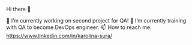 Hi there 👋



🔭 I’m currently working on second project for QA!
🌱 I’m currently training with QA to become DevOps engineer. 
📫 How to reach me: https://www.linkedin.com/in/karolina-sura/



